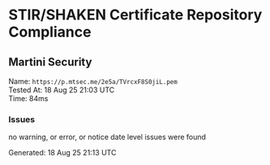 # STIR/SHAKEN Certificate Repository Compliance

## Martini Security

Name: `https://p.mtsec.me/2e5a/TVrcxF8S0jiL.pem`\
Tested At: 18 Aug 25 21:03 UTC\
Time: 84ms

### Issues

no warning, or error, or notice date level issues were found

Generated: 18 Aug 25 21:13 UTC